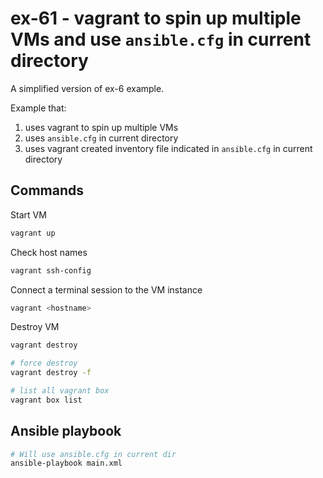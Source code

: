 # ex-61 - vagrant to spin up multiple VMs and use `ansible.cfg` in current directory

A simplified version of ex-6 example.

Example that:

 1. uses vagrant to spin up multiple VMs
 2. uses `ansible.cfg` in current directory
 3. uses vagrant created inventory file indicated in `ansible.cfg` in current directory

## Commands

Start VM

```sh
vagrant up
```

Check host names

```sh
vagrant ssh-config
```

Connect a terminal session to the VM instance

```sh
vagrant <hostname>
```

Destroy VM

```sh
vagrant destroy

# force destroy
vagrant destroy -f
```

```sh
# list all vagrant box
vagrant box list
```

## Ansible playbook

```sh
# Will use ansible.cfg in current dir
ansible-playbook main.xml
```
